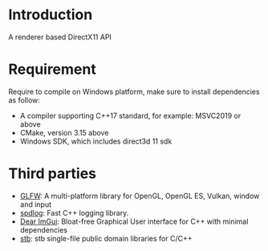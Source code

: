 # Introduction
A renderer based DirectX11 API

# Requirement 
Require to compile on Windows platform, make sure to install dependencies as follow:
- A compiler supporting C++17 standard, for example: MSVC2019 or above
- CMake, version 3.15 above
- Windows SDK, which includes direct3d 11 sdk

# Third parties
- [GLFW](https://github.com/glfw/glfw): A multi-platform library for OpenGL, OpenGL ES, Vulkan, window and input
- [spdlog](https://github.com/gabime/spdlog): Fast C++ logging library.
- [Dear ImGui](https://github.com/ocornut/imgui): Bloat-free Graphical User interface for C++ with minimal dependencies
- [stb](https://github.com/nothings/stb): stb single-file public domain libraries for C/C++